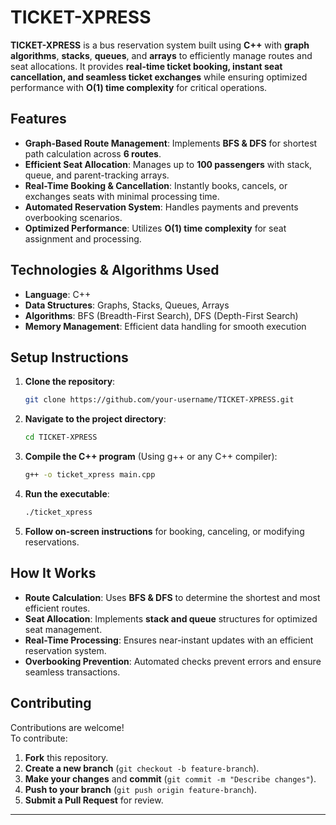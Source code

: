 
# TICKET-XPRESS

**TICKET-XPRESS** is a bus reservation system built using **C++** with **graph algorithms**, **stacks**, **queues**, and **arrays** to efficiently manage routes and seat allocations. It provides **real-time ticket booking, instant seat cancellation, and seamless ticket exchanges** while ensuring optimized performance with **O(1) time complexity** for critical operations.

## Features

- **Graph-Based Route Management**: Implements **BFS & DFS** for shortest path calculation across **6 routes**.
- **Efficient Seat Allocation**: Manages up to **100 passengers** with stack, queue, and parent-tracking arrays.
- **Real-Time Booking & Cancellation**: Instantly books, cancels, or exchanges seats with minimal processing time.
- **Automated Reservation System**: Handles payments and prevents overbooking scenarios.
- **Optimized Performance**: Utilizes **O(1) time complexity** for seat assignment and processing.

## Technologies & Algorithms Used

- **Language**: C++  
- **Data Structures**: Graphs, Stacks, Queues, Arrays  
- **Algorithms**: BFS (Breadth-First Search), DFS (Depth-First Search)  
- **Memory Management**: Efficient data handling for smooth execution  

## Setup Instructions

1. **Clone the repository**:
   ```bash
   git clone https://github.com/your-username/TICKET-XPRESS.git
   ```
2. **Navigate to the project directory**:
   ```bash
   cd TICKET-XPRESS
   ```
3. **Compile the C++ program** (Using g++ or any C++ compiler):
   ```bash
   g++ -o ticket_xpress main.cpp
   ```
4. **Run the executable**:
   ```bash
   ./ticket_xpress
   ```
5. **Follow on-screen instructions** for booking, canceling, or modifying reservations.

## How It Works

- **Route Calculation**: Uses **BFS & DFS** to determine the shortest and most efficient routes.  
- **Seat Allocation**: Implements **stack and queue** structures for optimized seat management.  
- **Real-Time Processing**: Ensures near-instant updates with an efficient reservation system.  
- **Overbooking Prevention**: Automated checks prevent errors and ensure seamless transactions.  

## Contributing

Contributions are welcome!  
To contribute:  
1. **Fork** this repository.  
2. **Create a new branch** (`git checkout -b feature-branch`).  
3. **Make your changes** and **commit** (`git commit -m "Describe changes"`).  
4. **Push to your branch** (`git push origin feature-branch`).  
5. **Submit a Pull Request** for review.  

---
